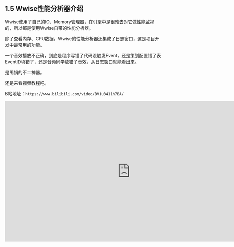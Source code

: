 ## 1.5 Wwise性能分析器介绍

Wwise使用了自己的IO、Memory管理器，在引擎中是很难去对它做性能监视的，所以都是使用Wwise自带的性能分析器。

除了查看内存、CPU数据，Wwise的性能分析器还集成了日志窗口，这是项目开发中最常用的功能。

一个音效播放不正确，到底是程序写错了代码没触发Event，还是策划配置错了表EventID填错了，还是音频同学放错了音效，从日志窗口就能看出来。

是甩锅的不二神器。

还是来看视频教程吧。

B站地址：`https://www.bilibili.com/video/BV1u3411h7BA/`

<iframe 
    width="800" 
    height="450" 
    src="https://player.bilibili.com/player.html?aid=423367890&bvid=BV1u3411h7BA&cid=490380323&page=1" 
    frameborder="0"
    allowfullscreen> 
</iframe>